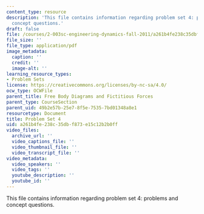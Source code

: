 ```yaml
---
content_type: resource
description: 'This file contains information regarding problem set 4: problems and
  concept questions.'
draft: false
file: /courses/2-003sc-engineering-dynamics-fall-2011/a261b4fe238c35dbf873e15c12b2b0ff_MIT2_003SCF11_pset4.pdf
file_size: ''
file_type: application/pdf
image_metadata:
  caption: ''
  credit: ''
  image-alt: ''
learning_resource_types:
- Problem Sets
license: https://creativecommons.org/licenses/by-nc-sa/4.0/
ocw_type: OCWFile
parent_title: Free Body Diagrams and Fictitious Forces
parent_type: CourseSection
parent_uid: 49b2e57b-25e7-8f5e-7535-7bd01348a8e1
resourcetype: Document
title: Problem Set 4
uid: a261b4fe-238c-35db-f873-e15c12b2b0ff
video_files:
  archive_url: ''
  video_captions_file: ''
  video_thumbnail_file: ''
  video_transcript_file: ''
video_metadata:
  video_speakers: ''
  video_tags: ''
  youtube_description: ''
  youtube_id: ''
---
```

This file contains information regarding problem set 4: problems and concept questions.